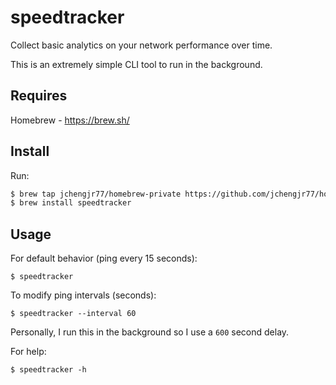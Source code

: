 # speedtracker
Collect basic analytics on your network performance over time.

This is an extremely simple CLI tool to run in the background.

## Requires

Homebrew - https://brew.sh/

## Install

Run:

```bash
$ brew tap jchengjr77/homebrew-private https://github.com/jchengjr77/homebrew-private.git
$ brew install speedtracker
```

## Usage

For default behavior (ping every 15 seconds):
```
$ speedtracker
```

To modify ping intervals (seconds): 
```
$ speedtracker --interval 60
```
Personally, I run this in the background so I use a `600` second delay.

For help:
```
$ speedtracker -h
```
